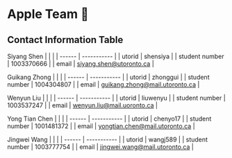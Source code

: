 # Apple Team :apple:

## Contact Information Table

Siyang Shen
| | |
| ------ | ----------- |
| utorid | shensiya |
| student number | 1003370666 |
| email | siyang.shen@utoronto.ca |

Guikang Zhong
| | |
| ------ | ----------- |
| utorid | zhonggui |
| student number | 1004304807 |
| email | guikang.zhong@mail.utoronto.ca |

Wenyun Liu
| | |
| ------ | ----------- |
| utorid | liuwenyu |
| student number | 1003537247 |
| email | wenyun.liu@mail.uoronto.ca |

Yong Tian Chen
| | |
| ------ | ----------- |
| utorid | chenyo17 |
| student number | 1001481372 |
| email | yongtian.chen@mail.utoronto.ca |

Jingwei Wang
| | |
| ------ | ----------- |
| utorid | wangj589 |
| student number | 1003777754 |
| email | jingwei.wang@mail.utoronto.ca |
